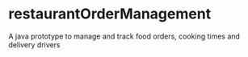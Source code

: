 # restaurantOrderManagement
A java prototype to manage and track food orders, cooking times and delivery drivers
